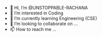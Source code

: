 - 👋 Hi, I’m @UNSTOPPABLE-RACHANA
- 👀 I’m interested in Coding
- 🌱 I’m currently learning Engineering (CSE)
- 💞️ I’m looking to collaborate on ...
- 📫 How to reach me ...

<!---
UNSTOPPABLE-RACHANA/UNSTOPPABLE-RACHANA is a ✨ special ✨ repository because its `README.md` (this file) appears on your GitHub profile.
You can click the Preview link to take a look at your changes.
--->
